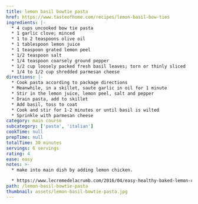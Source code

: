 ```yaml
---
title: lemon basil bowtie pasta
href: https://www.tasteofhome.com/recipes/lemon-basil-bow-ties
ingredients: |-
  * 4 cups uncooked bow tie pasta
  * 1 garlic clove; minced
  * 1 to 2 teaspoons olive oil
  * 1 tablespoon lemon juice
  * 1 teaspoon grated lemon peel
  * 1/2 teaspoon salt
  * 1/4 teaspoon coarsely ground pepper
  * 1/2 cup loosely packed fresh basil leaves; torn or thinly sliced
  * 1/4 to 1/2 cup shredded parmesan cheese
directions: |-
  * Cook pasta according to package directions
  * Meanwhile, in a skillet, saute garlic in oil for 1 minute
  * Stir in the lemon juice, lemon peel, salt and pepper
  * Drain pasta, add to skillet
  * Add basil, toss to coat
  * Cook and stir for 1-2 minutes or until basil is wilted
  * Sprinkle with parmesan cheese
category: main course
subcategory: ['pasta', 'italian']
cookTime: null
prepTime: null
totalTime: 30 minutes
servings: 6 servings
rating: 4
ease: easy
notes: >-
  * make into main dish by adding lemon chicken.

  * https://www.lecremedelacrumb.com/2016/04/easy-healthy-baked-lemon-chicken.html
path: /lemon-basil-bowtie-pasta
thumbnail: assets/lemon-basil-bowtie-pasta.jpg
---
```

